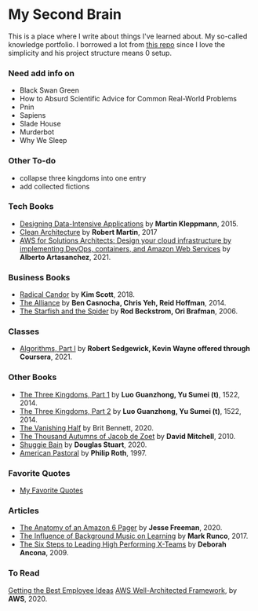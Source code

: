 # My Second Brain

This is a place where I write about things I've learned about. My so-called knowledge portfolio. I borrowed a lot from [this repo](https://github.com/keyvanakbary/learning-notes) since I love the simplicity and his project structure means 0 setup.

### Need add info on
- Black Swan Green
- How to Absurd Scientific Advice for Common Real-World Problems
- Pnin
- Sapiens
- Slade House
- Murderbot
- Why We Sleep

### Other To-do
- collapse three kingdoms into one entry
- add collected fictions


### Tech Books

- [Designing Data-Intensive Applications](tech_books/designing-data-intensive-applications.md) by **Martin Kleppmann**, 2015.
- [Clean Architecture](/tech_books/clean-architecture.md) by **Robert Martin**, 2017
- [AWS for Solutions Architects: Design your cloud infrastructure by implementing DevOps, containers, and Amazon Web Services](/tech_books/aws-for-solution-architects.md) by **Alberto Artasanchez**, 2021.

### Business Books

- [Radical Candor](business_books/radical-candor.md) by **Kim Scott**, 2018.
- [The Alliance](business_books/radical-candor.md) by **Ben Casnocha, Chris Yeh, Reid Hoffman**, 2014.
- [The Starfish and the Spider](business_books/the-starfish-and-the-spider.md) by **Rod Beckstrom, Ori Brafman**, 2006.

### Classes

- [Algorithms, Part I](classes/algorithms-part1.md) by **Robert Sedgewick, Kevin Wayne offered through Coursera**, 2021.

### Other Books

- [The Three Kingdoms, Part 1](other_books/the-three-kingdoms-vol-1.md) by **Luo Guanzhong, Yu Sumei (t)**, 1522, 2014.
- [The Three Kingdoms, Part 2](other_books/the-three-kingdoms-vol-2.md) by **Luo Guanzhong, Yu Sumei (t)**, 1522, 2014.
- [The Vanishing Half](other_books/the-vanishing-half.md) by Brit Bennett, 2020.
- [The Thousand Autumns of Jacob de Zoet](other_books/the-thousand-autumns-of-jacob-de-zoet.md) by **David Mitchell**, 2010.
- [Shuggie Bain](other_books/shuggie-bain.md) by **Douglas Stuart**, 2020.
- [American Pastoral](other_books/shuggie-bain.md) by **Philip Roth**, 1997.

### Favorite Quotes

- [My Favorite Quotes](quotes/quotes.md)

### Articles

- [The Anatomy of an Amazon 6 Pager](articles/anatomy-of-an-amazon-6-pager.md) by **Jesse Freeman**, 2020.
- [The Influence of Background Music on Learning](articles/influence-of-background-music-on-learning.md) by **Mark Runco**, 2017.
- [The Six Steps to Leading High Performing X-Teams](articles/six-steps-to-leading-high-performing.md) by **Deborah Ancona**, 2009.

### To Read

[Getting the Best Employee Ideas](https://hbr.org/2008/02/getting-the-best-employee-idea)
[AWS Well-Architected Framework](https://docs.aws.amazon.com/wellarchitected/latest/framework/wellarchitected-framework.pdf#welcome), by **AWS**, 2020.
